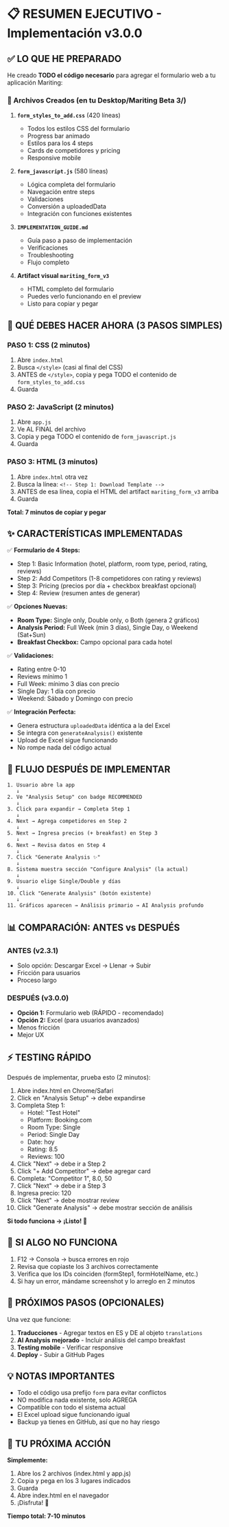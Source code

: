 # 📋 RESUMEN EJECUTIVO - Implementación v3.0.0

## ✅ LO QUE HE PREPARADO

He creado **TODO el código necesario** para agregar el formulario web a tu aplicación Mariting:

### 📁 Archivos Creados (en tu Desktop/Mariting Beta 3/)

1. **`form_styles_to_add.css`** (420 líneas)
   - Todos los estilos CSS del formulario
   - Progress bar animado
   - Estilos para los 4 steps
   - Cards de competidores y pricing
   - Responsive mobile

2. **`form_javascript.js`** (580 líneas)  
   - Lógica completa del formulario
   - Navegación entre steps
   - Validaciones
   - Conversión a uploadedData
   - Integración con funciones existentes

3. **`IMPLEMENTATION_GUIDE.md`**
   - Guía paso a paso de implementación
   - Verificaciones
   - Troubleshooting
   - Flujo completo

4. **Artifact visual `mariting_form_v3`**
   - HTML completo del formulario
   - Puedes verlo funcionando en el preview
   - Listo para copiar y pegar

## 🎯 QUÉ DEBES HACER AHORA (3 PASOS SIMPLES)

### PASO 1: CSS (2 minutos)
1. Abre `index.html`
2. Busca `</style>` (casi al final del CSS)
3. ANTES de `</style>`, copia y pega TODO el contenido de `form_styles_to_add.css`
4. Guarda

### PASO 2: JavaScript (2 minutos)
1. Abre `app.js`
2. Ve AL FINAL del archivo
3. Copia y pega TODO el contenido de `form_javascript.js`
4. Guarda

### PASO 3: HTML (3 minutos)
1. Abre `index.html` otra vez
2. Busca la línea: `<!-- Step 1: Download Template -->`
3. ANTES de esa línea, copia el HTML del artifact `mariting_form_v3` arriba
4. Guarda

**Total: 7 minutos de copiar y pegar**

## ✨ CARACTERÍSTICAS IMPLEMENTADAS

✅ **Formulario de 4 Steps:**
- Step 1: Basic Information (hotel, platform, room type, period, rating, reviews)
- Step 2: Add Competitors (1-8 competidores con rating y reviews)
- Step 3: Pricing (precios por día + checkbox breakfast opcional)
- Step 4: Review (resumen antes de generar)

✅ **Opciones Nuevas:**
- **Room Type:** Single only, Double only, o Both (genera 2 gráficos)
- **Analysis Period:** Full Week (min 3 días), Single Day, o Weekend (Sat+Sun)
- **Breakfast Checkbox:** Campo opcional para cada hotel

✅ **Validaciones:**
- Rating entre 0-10
- Reviews mínimo 1
- Full Week: mínimo 3 días con precio
- Single Day: 1 día con precio
- Weekend: Sábado y Domingo con precio

✅ **Integración Perfecta:**
- Genera estructura `uploadedData` idéntica a la del Excel
- Se integra con `generateAnalysis()` existente
- Upload de Excel sigue funcionando
- No rompe nada del código actual

## 🚀 FLUJO DESPUÉS DE IMPLEMENTAR

```
1. Usuario abre la app
   ↓
2. Ve "Analysis Setup" con badge RECOMMENDED
   ↓
3. Click para expandir → Completa Step 1
   ↓
4. Next → Agrega competidores en Step 2
   ↓
5. Next → Ingresa precios (+ breakfast) en Step 3
   ↓
6. Next → Revisa datos en Step 4
   ↓
7. Click "Generate Analysis ✨"
   ↓
8. Sistema muestra sección "Configure Analysis" (la actual)
   ↓
9. Usuario elige Single/Double y días
   ↓
10. Click "Generate Analysis" (botón existente)
   ↓
11. Gráficos aparecen → Análisis primario → AI Analysis profundo
```

## 📊 COMPARACIÓN: ANTES vs DESPUÉS

### ANTES (v2.3.1)
- Solo opción: Descargar Excel → Llenar → Subir
- Fricción para usuarios
- Proceso largo

### DESPUÉS (v3.0.0)
- **Opción 1:** Formulario web (RÁPIDO - recomendado)
- **Opción 2:** Excel (para usuarios avanzados)
- Menos fricción
- Mejor UX

## ⚡ TESTING RÁPIDO

Después de implementar, prueba esto (2 minutos):

1. Abre index.html en Chrome/Safari
2. Click en "Analysis Setup" → debe expandirse
3. Completa Step 1: 
   - Hotel: "Test Hotel"
   - Platform: Booking.com
   - Room Type: Single
   - Period: Single Day
   - Date: hoy
   - Rating: 8.5
   - Reviews: 100
4. Click "Next" → debe ir a Step 2
5. Click "+ Add Competitor" → debe agregar card
6. Completa: "Competitor 1", 8.0, 50
7. Click "Next" → debe ir a Step 3
8. Ingresa precio: 120
9. Click "Next" → debe mostrar review
10. Click "Generate Analysis" → debe mostrar sección de análisis

**Si todo funciona → ¡Listo! 🎉**

## 🐛 SI ALGO NO FUNCIONA

1. F12 → Consola → busca errores en rojo
2. Revisa que copiaste los 3 archivos correctamente
3. Verifica que los IDs coinciden (formStep1, formHotelName, etc.)
4. Si hay un error, mándame screenshot y lo arreglo en 2 minutos

## 📝 PRÓXIMOS PASOS (OPCIONALES)

Una vez que funcione:

1. **Traducciones** - Agregar textos en ES y DE al objeto `translations`
2. **AI Analysis mejorado** - Incluir análisis del campo breakfast
3. **Testing mobile** - Verificar responsive
4. **Deploy** - Subir a GitHub Pages

## 💡 NOTAS IMPORTANTES

- Todo el código usa prefijo `form` para evitar conflictos
- NO modifica nada existente, solo AGREGA
- Compatible con todo el sistema actual
- El Excel upload sigue funcionando igual
- Backup ya tienes en GitHub, así que no hay riesgo

## 🎯 TU PRÓXIMA ACCIÓN

**Simplemente:**
1. Abre los 2 archivos (index.html y app.js)
2. Copia y pega en los 3 lugares indicados
3. Guarda
4. Abre index.html en el navegador
5. ¡Disfruta! 🚀

**Tiempo total: 7-10 minutos**
